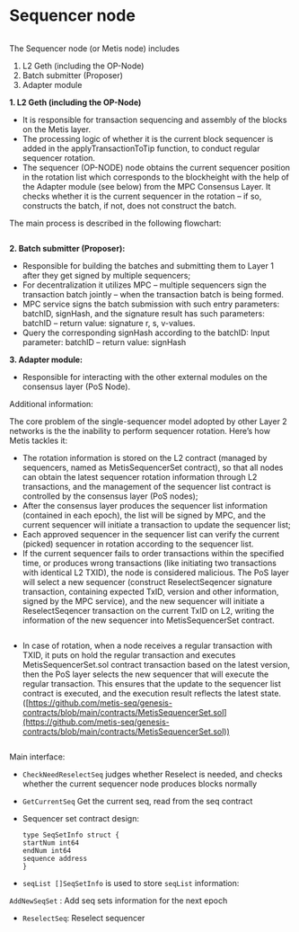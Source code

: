 # Sequencer node

<figure><img src="https://lh7-us.googleusercontent.com/Oe1xh9x7bWa3LdSdenHA7eIJUAPqaU84qzvYto0IiGu8zklRCdgjyJfwF_jNPY6a2EKielrqi50xheFrTB5JQWB_8O0YVqpF8172XXF5LpVyZaZxZm9zScfDS41FKTZlT5XBRKBNsBH5MhI6561zkA3jrUcJEBel_-tlu5IjSoOd1Y1CFyBLJz5PhCNa0g" alt=""><figcaption></figcaption></figure>

The Sequencer node (or Metis node) includes&#x20;

1. L2 Geth (including the OP-Node)
2. Batch submitter (Proposer)
3. Adapter module

**1. L2 Geth (including the OP-Node)**

* It is responsible for transaction sequencing and assembly of the blocks on the Metis layer.
* The processing logic of whether it is the current block sequencer is added in the applyTransactionToTip function, to conduct regular sequencer rotation.
* The sequencer (OP-NODE) node obtains the current sequencer position in the rotation list which corresponds to the blockheight with the help of the Adapter module (see below) from the MPC Consensus Layer. It checks whether it is the current sequencer in the rotation –  if so, constructs the batch, if not, does not construct the batch.

The main process is described in the following flowchart:

<figure><img src="https://lh7-us.googleusercontent.com/61XgsYnVIF-XuvcZKlvnK8xT6Zcyy2edqk9Z2qbcSu_zYRVRUIhMOJd47dSFGM5954Ub0vFbktsTbvPGKouCxo18NqdHtjIn01rVDdZfb18DEkD0dStFuhbp6i3n8E-Z_JeEu4lfMuF3meruotmysNC6Y2G3qhI7f3FcVWdsRwAToqYuXLBiqxKLe0owtg" alt=""><figcaption></figcaption></figure>

**2. Batch submitter (Proposer):**

* Responsible for building the batches and submitting them to Layer 1 after they get signed by multiple sequencers;
* For decentralization it utilizes MPC – multiple sequencers sign the transaction batch jointly – when the transaction batch is being formed.
* MPC service signs the batch submission with such entry parameters: batchID, signHash, and the signature result has such parameters: batchID – return value: signature r, s, v-values.
* Query the corresponding signHash according to the batchID: Input parameter: batchID – return value: signHash

**3. Adapter module:**

* Responsible for interacting with the other external modules on the consensus layer (PoS Node).

Additional information:

The core problem of the single-sequencer model adopted by other Layer 2 networks is the the inability to perform sequencer rotation. Here’s how Metis tackles it:&#x20;

* The rotation information is stored on the L2 contract (managed by sequencers, named as MetisSequencerSet contract), so that all nodes can obtain the latest sequencer rotation information through L2 transactions, and the management of the sequencer list contract is controlled by the consensus layer (PoS nodes);
* After the consensus layer produces the sequencer list information (contained in each epoch), the list will be signed by MPC, and the current sequencer will initiate a transaction to update the sequencer list;
* Each approved sequencer in the sequencer list can verify the current (picked) sequencer in rotation according to the sequencer list.
* If the current sequencer fails to order transactions within the specified time, or produces wrong transactions (like initiating two transactions with identical L2 TXID), the node is considered malicious. The PoS layer will select a new sequencer (construct ReselectSeqencer signature transaction, containing expected TxID, version and other information, signed by the MPC service), and the new sequencer will initiate a ReselectSeqencer transaction on the current TxID on L2, writing the information of the new sequencer into MetisSequencerSet contract.&#x20;

<figure><img src="https://lh7-us.googleusercontent.com/wAMClYcqsSS-QUKDY5SyKOfIuOj7xWLuFkh1v6kmE4_t63L3RnKrzgfUk7I-R1NNONqUCy8Fw16kdTZxcro1riF0k-rnZrT6Z5FkX99J7bm2xU-GmFJB40GUDyL3TDBw_lrN_6u8L9EuKr5mUKlb6Dq6gLoZlqY4RfhXWjiYAt5-Xd-Rn2ODw5ORC4Jvyw" alt=""><figcaption></figcaption></figure>

* In case of rotation, when a node receives a regular transaction with TXID, it puts on hold the regular transaction and executes MetisSequencerSet.sol contract transaction based on the latest version, then the PoS layer selects the new sequencer that will execute the regular transaction. This ensures that the update to the sequencer list contract is executed, and the execution result reflects the latest state. ([https://github.com/metis-seq/genesis-contracts/blob/main/contracts/MetisSequencerSet.sol](https://github.com/metis-seq/genesis-contracts/blob/main/contracts/MetisSequencerSet.sol))

<figure><img src="https://lh7-us.googleusercontent.com/n0JheWDSQQrMdA5Q8EFIPt8mpCSwP9-HVYgtDfvCoFc6lfCWEh2i8NNcKUCynWvN67jZNRyqrVWLZQ0ZCnNVMNH_-BY9bhpCC_7Voe6Jhy0bcvv9xPTAvj9EH1GD3i8FRo0iRq6jfoBp9idteWfsxtCSRpVvraZ37vUs-rdpYMhDMnxkBr3-Xwl_WXno7Q" alt=""><figcaption></figcaption></figure>

Main interface:

* `CheckNeedReselectSeq` judges whether Reselect is needed, and checks whether the current sequencer node produces blocks normally
* `GetCurrentSeq` Get the current seq, read from the seq contract
*   Sequencer set contract design:

    `type SeqSetInfo struct {`\
    `startNum int64`\
    `endNum int64`\
    `sequence address`\
    `}`
* `seqList []SeqSetInfo` is used to store `seqList` information:

`AddNewSeqSet` : Add seq sets information for the next epoch

* `ReselectSeq`: Reselect sequencer

